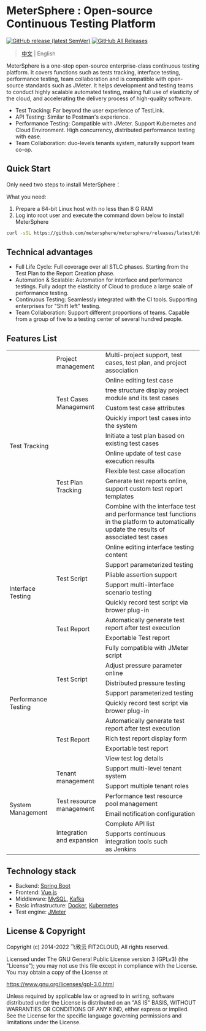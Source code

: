# MeterSphere : Open-source Continuous Testing Platform

[![GitHub release (latest SemVer)](https://img.shields.io/github/v/release/metersphere/metersphere)](https://github.com/metersphere/metersphere/releases/latest)
[![GitHub All Releases](https://img.shields.io/github/downloads/metersphere/metersphere/total)](https://github.com/metersphere/metersphere/releases)

> [中文](README.md) | English

MeterSphere is a one-stop open-source enterprise-class continuous testing platform. It covers functions such as tests tracking, interface testing, performance testing, team collaboration and is compatible with open-source standards such as JMeter. It helps development and testing teams to conduct highly scalable automated testing, making full use of elasticity of the cloud, and accelerating the delivery process of high-quality software.

-   Test Tracking: Far beyond the user experience of TestLink.
-   API Testing: Similar to Postman's experience.
-   Performance Testing: Compatible with JMeter. Support Kubernetes and Cloud Environment. High concurrency, distributed performance testing with ease.
-   Team Collaboration: duo-levels tenants system, naturally support team co-op.

## Quick Start

Only need two steps to install MeterSphere：

What you need:
1.  Prepare a 64-bit Linux host with no less than 8 G RAM
2.  Log into root user and execute the command down below to install MeterSphere

```sh
curl -sSL https://github.com/metersphere/metersphere/releases/latest/download/quick_start.sh | sh
```

## Technical advantages

-   Full Life Cycle: Full coverage over all STLC phases. Starting from the Test Plan to the Report Creation phase.
-   Automation & Scalable: Automation for interface and performance testings. Fully adopt the elasticity of Cloud to produce a large scale of performance testing.
-   Continuous Testing: Seamlessly integrated with the CI tools. Supporting enterprises for "Shift left" testing.
-   Team Collaboration: Support different proportions of teams. Capable from a group of five to a testing center of several hundred people.

## Features List

<table>
    <tbody>
        <tr>
            <td rowspan="10">Test Tracking</td>
            <td>Project management</td>
            <td>Multi-project support, test cases, test plan, and project association</td>
        </tr>
        <tr>
            <td rowspan="4">Test Cases Management</td>
            <td>Online editing test case</td>
        </tr>
        <tr>
            <td>tree structure display project module and its test cases</td>
        </tr>
        <tr>
            <td>Custom test case attributes</td>
        </tr>
        <tr>
            <td>Quickly import test cases into the system</td>
        </tr>
        <tr>
            <td rowspan="5">Test Plan Tracking</td>
            <td>Initiate a test plan based on existing test cases</td>
        </tr>
        <tr>
            <td>Online update of test case execution results</td>
        </tr>
        <tr>
            <td>Flexible test case allocation</td>
        </tr>
        <tr>
            <td>Generate test reports online, support custom test report templates</td>
        </tr>
        <tr>
            <td>Combine with the interface test and performance test functions in the platform to automatically update the results of associated test cases</td>
        </tr>
        <tr>
            <td rowspan="7">Interface Testing</td>
            <td rowspan="5">Test Script</td>
            <td>Online editing interface testing content</td>
        </tr>
        <tr>
            <td>Support parameterized testing</td>
        </tr>
        <tr>
            <td>Pliable assertion support</td>
        </tr>
        <tr>
            <td>Support multi-interface scenario testing</td>
        </tr>
        <tr>
            <td>Quickly record test script via brower plug-in</td>
        </tr>
        <tr>
            <td rowspan="2">Test Report</td>
            <td>Automatically generate test report after test execution</td>
        </tr>
        <tr>
            <td>Exportable Test report</td>
        </tr>
        <tr>
            <td rowspan="9">Performance Testing</td>
            <td rowspan="5">Test Script</td>
            <td>Fully compatible with JMeter script</td>
        </tr>
        <tr>
            <td>Adjust pressure parameter online</td>
        </tr>
        <tr>
            <td>Distributed pressure testing</td>
        </tr>
        <tr>
            <td>Support parameterized testing</td>
        </tr>
        <tr>
            <td>Quickly record test script via brower plug-in</td>
        </tr>
        <tr>
            <td rowspan="4">Test Report</td>
            <td>Automatically generate test report after test execution</td>
        </tr>
        <tr>
            <td>Rich test report display form</td>
        </tr>
        <tr>
            <td>Exportable test report</td>
        </tr>
        <tr>
            <td>View test log details</td>
        </tr>
        <tr>
            <td rowspan="6">System Management</td>
            <td rowspan="2">Tenant management</td>
            <td>Support multi-level tenant system</td>
        </tr>
        <tr>
            <td>Support multiple tenant roles</td>
        </tr>
        <tr>
            <td rowspan="2">Test resource management</td>
            <td>Performance test resource pool management</td>
        </tr>
        <tr>
            <td>Email notification configuration</td>
        </tr>
        <tr>
            <td rowspan="2">Integration and expansion</td>
            <td>Complete&nbsp;API&nbsp;list</td>
        </tr>
        <tr>
            <td>Supports continuous integration tools such as&nbsp;Jenkins&nbsp;</td>
        </tr>
    </tbody>
</table>

## Technology stack

-   Backend: [Spring Boot](https://www.tutorialspoint.com/spring_boot/spring_boot_introduction.htm)
-   Frontend: [Vue.js](https://vuejs.org/)
-   Middleware: [MySQL](https://www.mysql.com/), [Kafka](https://kafka.apache.org/)
-   Basic infrastructure: [Docker](https://www.docker.com/), [Kubernetes](https://kubernetes.io/)
-   Test engine: [JMeter](https://jmeter.apache.org/)

## License & Copyright

Copyright (c) 2014-2022 飞致云 FIT2CLOUD, All rights reserved.

Licensed under The GNU General Public License version 3 (GPLv3)  (the "License"); you may not use this file except in compliance with the License. You may obtain a copy of the License at

https://www.gnu.org/licenses/gpl-3.0.html

Unless required by applicable law or agreed to in writing, software distributed under the License is distributed on an "AS IS" BASIS, WITHOUT WARRANTIES OR CONDITIONS OF ANY KIND, either express or implied. See the License for the specific language governing permissions and limitations under the License.
